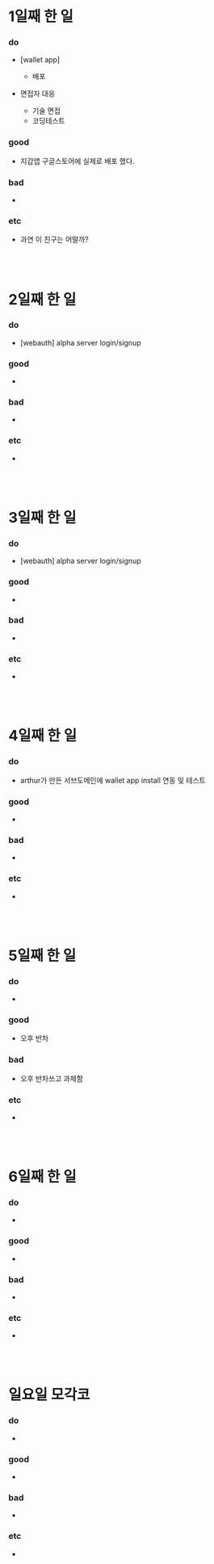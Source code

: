 # 1일째 한 일 
### do
- [wallet app]
  - 배포
  
- 면접자 대응 
  - 기술 면접
  - 코딩테스트


### good
- 지갑앱 구글스토어에 실제로 배포 했다.

### bad
- 

### etc
- 과연 이 친구는 어떨까?

<br /><br />

# 2일째 한 일 
### do
- [webauth] alpha server login/signup

### good
-

### bad
-

### etc
-

<br /><br />

# 3일째 한 일 
### do
- [webauth] alpha server login/signup

### good
-

### bad
-

### etc
-

<br /><br />

# 4일째 한 일 
### do
- arthur가 만든 서브도메인에 wallet app install 연동 및 테스트

### good
-

### bad
-

### etc
- 

<br /><br />

# 5일째 한 일 
### do
-

### good
- 오후 반차

### bad
- 오후 반차쓰고 과제함

### etc
- 

<br /><br />

# 6일째 한 일 
### do
-

### good
-
 
### bad
-

### etc
-

<br /><br />

# 일요일 모각코
### do
-

### good
-

### bad
- 

### etc
-

<br /><br />
